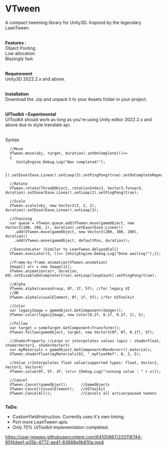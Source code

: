 # VTween
 A compact tweening library for Unity3D. Inspired by the legendary LeanTween.  
 
 <br>**Features :** </br>
Object Pooling.  
Low allocation.  
Blazingly fast.

 <br>**Requirement**</br>
Unity3D 2022.2.x and above.  
 
 <br>**Installation**</br>
Download the .zip and unpack it to your Assets folder in your project.  

 <br>**UIToolkit ~Experimental**</br>
UIToolkit should work as long as you're using Unity editor 2022.2.x and above due to style translate api.  

 <br>Syntax</br>
```
  //Move
  VTween.move(obj, target, duration).setOnComplete(()=>
  {
     UnityEngine.Debug.Log("Was completed!");
                    
  }).setEase(Ease.Linear).setLoop(3).setPingPong(true).setOnCompleteRepeat(true);

  //Rotate
  VTween.rotate(ThreeDObject, rotationInVec3, Vector3.forward, duration).setEase(Ease.Linear).setLoop(2).setPingPong(true);
                
  //Scale
  VTween.scale(obj, new Vector3(2, 2, 2), duration).setEase(Ease.Linear).setLoop(3);

  //Chaining
  var queue = VTween.queue.add(VTween.move(gameObject, new Vector3(100, 200, 2), duration).setEase(Ease.Linear))
    .add(VTween.move(gameObject, new Vector3(200, 300, 200), duration))
    .add(VTween.move(gameObject, defaultPos, duration));

  //ExecuteLater (Similar to LeanTween.delayedCall)
  VTween.execLater(5, ()=> {UnityEngine.Debug.Log("Done waiting!");});
                
  //Frame-by-frame animation(VTween.animation)
  Image[] arr = new Image[11];
  VTween.animation(arr, duration, 60).setDisableOnComplete(true).setLoop(loopCount).setPingPong(true);
                
  //Alpha
  VTween.alpha(canvasGroup, 0f, 1f, 5f); //for legacy UI
  //OR
  VTween.alpha(visualElement, 0f, 1f, 5f); //for UIToolkit
                
  //Color
  var legacyImage = gameObject.GetComponent<Image>();
  VTween.color(legacyImage, new Color(0.2f, 0.1f, 0.2f, 1), 5);
                
  //Follow
  var target = someTarget.GetComponent<Transform>();
  VTween.follow(gameObject, target, new Vector3(0f, 0f, 0.1f), 5f);
                
  //ShaderProperty //Lerps or interpolates values (apis : shaderFloat, shaderVector2, shaderVector3)
  var myMaterials = gameObject.GetComponent<Renderer>().materials;
  VTween.shaderFloat(myMaterials[0], "_myFloatRef", 0, 2, 5); 
                
  //Value //Interpolates float value(supported types: float, Vector2, Vector3, Vector4)
  VTween.value(0f, 5f, 3f, (x)=> {Debug.Log("running value : " + x)});

  //Cancel
  VTween.Cancel(gameObject);      //GameObjects
  VTween.Cancel(visualElement);   //UIToolkit
  VTween.CancelAll();             //Cancels all active/paused tweens
                
```
 
 **ToDo:**  
 - CustomYieldInstruction. Currently uses it's own timing.  
 - Port more LeanTween apis.
 - Only 70% UIToolkit implementation completed. 

https://user-images.githubusercontent.com/64100867/220118744-85f4dee1-a35b-4772-ae41-83688e9b810a.mp4

